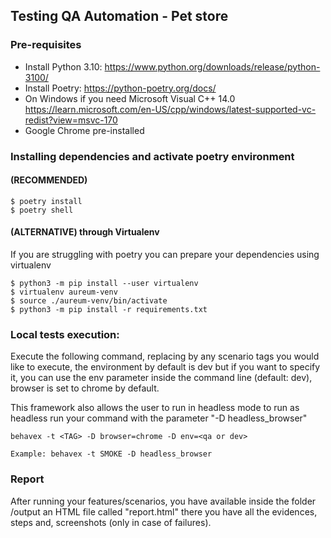 
## Testing QA Automation - Pet store
### Pre-requisites
- Install Python 3.10: https://www.python.org/downloads/release/python-3100/
- Install Poetry: https://python-poetry.org/docs/
- On Windows if you need Microsoft Visual C++ 14.0 https://learn.microsoft.com/en-US/cpp/windows/latest-supported-vc-redist?view=msvc-170
- Google Chrome pre-installed 


### Installing dependencies and activate poetry environment 
#### (RECOMMENDED)
 ```
 $ poetry install
 $ poetry shell
 ```

#### (ALTERNATIVE) through Virtualenv
If you are struggling with poetry you can prepare your dependencies using virtualenv
 ```
 $ python3 -m pip install --user virtualenv
 $ virtualenv aureum-venv
 $ source ./aureum-venv/bin/activate
 $ python3 -m pip install -r requirements.txt
 ```

### Local tests execution:
Execute the following command, replacing <TAG> by any scenario tags you would like to execute, the environment by default is dev but if you want to specify it, you can use the env parameter inside the command line (default: dev), browser is set to chrome by default. 

This framework also allows the user to run in headless mode to run as headless run your command with the parameter "-D headless_browser"
```
behavex -t <TAG> -D browser=chrome -D env=<qa or dev>

Example: behavex -t SMOKE -D headless_browser
```

### Report
After running your features/scenarios, you have available inside the folder /output an HTML file called "report.html" there you have all the evidences, steps and, screenshots (only in case of failures).

